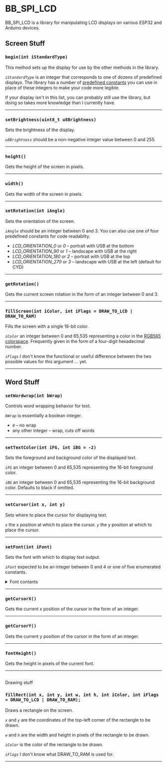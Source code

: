 # BB_SPI_LCD

BB_SPI_LCD is a library for manipulating LCD displays on various ESP32 and Arduino devices. 

## Screen Stuff

### `begin(int iStandardType)`

This method sets up the display for use by the other methods in the library. 

<var>`iStandardType`</var> is an integer that corresponds to one of dozens of predefined displays. The library has a number of [predefined constants](https://github.com/bitbank2/bb_spi_lcd/tree/master?tab=readme-ov-file#named-displays) you can use in place of these integers to make your code more legible.

If your display isn't in this list, you can probably still use the library, but doing so takes more knowledge than I currently have.

---
### `setBrightness(uint8_t u8Brightness)`

Sets the brightness of the display.

<var>`u8Brightness`</var> should be a non-negative integer value between 0 and 255.

---
### `height()`

Gets the height of the screen in pixels.

---
### `width()`

Gets the width of the screen in pixels.

---
### `setRotation(int iAngle)`

Sets the orientation of the screen. 

<var>`iAngle`</var> should be an integer between 0 and 3. You can also use one of four predefined constants for code readablity.

* <var>LCD_ORIENTATION_0</var> or <var>0</var> – portrait with USB at the bottom
* <var>LCD_ORIENTATION_90</var> or <var>1</var> – landscape with USB at the right
* <var>LCD_ORIENTATION_180</var> or <var>2</var> – portrait with USB at the top
* <var>LCD_ORIENTATION_270</var> or <var>3</var> – landscape with USB at the left (default for CYD)

---
### `getRotation()`

Gets the current screen rotation in the form of an integer between 0 and 3.

---
### `fillScreen(int iColor, int iFlags = DRAW_TO_LCD | DRAW_TO_RAM)`

Fills the screen with a single 16-bit color.

<var>`iColor`</var> an integer between 0 and 65,535 representing a color in the [RGB565 colorspace](https://rgbcolorpicker.com/565). Frequently given in the form of a four-digit hexadecimal number.

<var>`iFlags`</var> I don't know the functional or useful difference between the two possible values for this argument ... yet.

---
## Word Stuff

### `setWordwrap(int bWrap)`

Controls word wrapping behavior for text.

<var>`bWrap`</var> is essentially a boolean integer.

* <var>`0`</var> – no wrap
* any other integer – wrap, cuts off words

---
### `setTextColor(int iFG, int iBG = -2)`

Sets the foreground and background color of the displayed text.

<var>`iFG`</var> an integer between 0 and 65,535 representing the 16-bit foreground color.

<var>`iBG`</var> an integer between 0 and 65,535 representing the 16-bit background color. Defaults to black if omitted.

---
### `setCursor(int x, int y)`

Sets where to place the cursor for displaying text.

<var>`x`</var> the x position at which to place the cursor.
<var>`y`</var> the y position at which to place the cursor.

---
### `setFont(int iFont)`

Sets the font with which to display text output.

<var>`iFont`</var> expected to be an integer between 0 and 4 or one of five enumerated constants.

<details>
<summary>Font contants</summary>
  <ul>
    <li>FONT_6x8</li>
    <li>FONT_8x8</li>
    <li>FONT_12x16</li>
    <li>FONT_16x16</li>
    <li>FONT_16x32</li>
  <ul>
</details>

---
### `getCursorX()`

Gets the current x position of the cursor in the form of an integer.

---
### `getCursorY()`

Gets the current y position of the cursor in the form of an integer.

---
### `fontHeight()`

Gets the height in pixels of the current font.

---
##
Drawing stuff

### `fillRect(int x, int y, int w, int h, int iColor, int iFlags = DRAW_TO_LCD | DRAW_TO_RAM);`

Draws a rectangle on the screen.

<var>`x`</var> and <var>`y`</var> are the coordinates of the top-left corner of the rectangle to be drawn.

<var>`w`</var> and <var>`h`</var> are the width and height in pixels of the rectangle to be drawn.

<var>`iColor`</var> is the color of the rectangle to be drawn.

<var>`iFlags`</var> I don't know what DRAW_TO_RAM is used for.

---
###